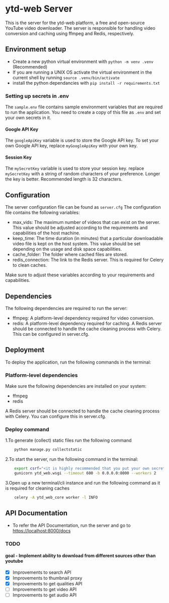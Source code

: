 # ytd-web Server

This is the server for the ytd-web platform, a free and open-source YouTube video downloader. The server is responsible for handling video conversion and caching using ffmpeg and Redis, respectively.

## Environment setup
- Create a new python virtual environment with `python -m venv .venv` (Recommended)
- If you are running a UNIX OS activate the virtual environment in the current shell by running `source .venv/bin/activate`
- install the python dependancies with `pip install -r requirements.txt` 

### Setting up secrets in .env
The `sample.env` file contains sample environment variables that are required to run the application. You need to create a copy of this file as `.env` and set your own secrets in it.

#### Google API Key
The `googleApiKey` variable is used to store the Google API key. To set your own Google API key, replace `myGoogleApiKey` with your own key.
#### Session Key
The `mySecretKey` variable is used to store your session key. replace `mySecretKey` with a string of random characters of your preference. Longer the key is better. Recommended length is 32 characters.

## Configuration
The server configuration file can be found as `server.cfg` The configuration file contains the following variables:

- max_vids: The maximum number of videos that can exist on the server. This value should be adjusted according to the requirements and capabilities of the host machine.
- keep_time: The time duration (in minutes) that a particular downloadable video file is kept on the host system. This value should be set depending on the usage and disk space capabilities.
- cache_folder: The folder where cached files are stored.
- redis_connection: The link to the Redis server. This is required for Celery to clean caches.

Make sure to adjust these variables according to your requirements and capabilities.

## Dependencies

The following dependencies are required to run the server:

- ffmpeg: A platform-level dependency required for video conversion.
- redis: A platform-level dependency required for caching. A Redis server should be connected to handle the cache cleaning process with Celery. This can be configured in server.cfg.

## Deployment

To deploy the application, run the following commands in the terminal:

### Platform-level dependencies

Make sure the following dependencies are installed on your system:

- ffmpeg
- redis

A Redis server should be connected to handle the cache cleaning process with Celery. You can configure this in server.cfg.

### Deploy command

1.To generate (collect) static files run the following command
```bash
    python manage.py collectstatic
```

2.To start the server, run the following command in the terminal:

```bash
    export csrf="<it is highly recommended that you put your own secret here>";
    gunicorn ytd_web.wsgi --timeout 600 -b 0.0.0.0:8000 --workers 2
```

3.Open up a new terminal/cli instance and run the following command as it is required for cleaning caches
```bash
    celery -A ytd_web_core worker -l INFO
```

## API Documentation
- To refer the API Documentation, run the server and go to [https://localhost:8000/docs](https://localhost:8000/docs)

### TODO
#### goal - Implement ability to download from different sources other than youtube
- [x] Improvements to search API
- [x] Improvements to thumbnail proxy
- [x] Improvements to get qualities API
- [ ] Improvements to get video API
- [ ] Improvements to get audio API